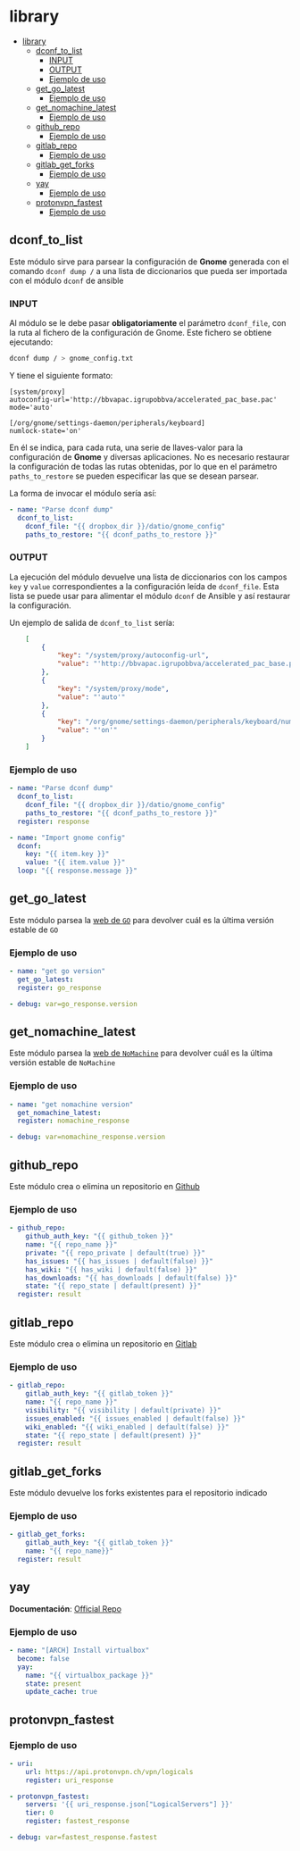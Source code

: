 # library

- [library](#library)
  - [dconf_to_list](#dconf_to_list)
    - [INPUT](#input)
    - [OUTPUT](#output)
    - [Ejemplo de uso](#ejemplo-de-uso)
  - [get_go_latest](#get_go_latest)
    - [Ejemplo de uso](#ejemplo-de-uso-1)
  - [get_nomachine_latest](#get_nomachine_latest)
    - [Ejemplo de uso](#ejemplo-de-uso-2)
  - [github_repo](#github_repo)
    - [Ejemplo de uso](#ejemplo-de-uso-3)
  - [gitlab_repo](#gitlab_repo)
    - [Ejemplo de uso](#ejemplo-de-uso-4)
  - [gitlab_get_forks](#gitlab_get_forks)
    - [Ejemplo de uso](#ejemplo-de-uso-5)
  - [yay](#yay)
    - [Ejemplo de uso](#ejemplo-de-uso-6)
  - [protonvpn_fastest](#protonvpn_fastest)
    - [Ejemplo de uso](#ejemplo-de-uso-7)

## dconf_to_list

Este módulo sirve para parsear la configuración de **Gnome** generada con el comando `dconf dump /` a una lista de diccionarios que pueda ser importada con el módulo `dconf` de ansible

### INPUT

Al módulo se le debe pasar **obligatoriamente** el parámetro `dconf_file`, con la ruta al fichero de la configuración de Gnome. Este fichero se obtiene ejecutando:

```bash
dconf dump / > gnome_config.txt
```

Y tiene el siguiente formato:

```text
[system/proxy]
autoconfig-url='http://bbvapac.igrupobbva/accelerated_pac_base.pac'
mode='auto'

[/org/gnome/settings-daemon/peripherals/keyboard]
numlock-state='on'
```

En él se indica, para cada ruta, una serie de llaves-valor para la configuración de **Gnome** y diversas aplicaciones. No es necesario restaurar la configuración de todas las rutas obtenidas, por lo que en el parámetro `paths_to_restore` se pueden especificar las que se desean parsear.

La forma de invocar el módulo sería así:

```yaml
- name: "Parse dconf dump"
  dconf_to_list:
    dconf_file: "{{ dropbox_dir }}/datio/gnome_config"
    paths_to_restore: "{{ dconf_paths_to_restore }}"
```

### OUTPUT

La ejecución del módulo devuelve una lista de diccionarios con los campos `key` y `value` correspondientes a la configuración leída de `dconf_file`. Esta lista se puede usar para alimentar el módulo `dconf` de Ansible y así restaurar la configuración.

Un ejemplo de salida de `dconf_to_list` sería:

```json
    [
        {
            "key": "/system/proxy/autoconfig-url",
            "value": "'http://bbvapac.igrupobbva/accelerated_pac_base.pac'"
        },
        {
            "key": "/system/proxy/mode",
            "value": "'auto'"
        },
        {
            "key": "/org/gnome/settings-daemon/peripherals/keyboard/numlock-state",
            "value": "'on'"
        }
    ]
```

### Ejemplo de uso

```yaml
- name: "Parse dconf dump"
  dconf_to_list:
    dconf_file: "{{ dropbox_dir }}/datio/gnome_config"
    paths_to_restore: "{{ dconf_paths_to_restore }}"
  register: response

- name: "Import gnome config"
  dconf:
    key: "{{ item.key }}"
    value: "{{ item.value }}"
  loop: "{{ response.message }}"
```

## get_go_latest

Este módulo parsea la [web de `GO`](https://golang.org/dl) para devolver cuál es la última versión estable de `GO`

### Ejemplo de uso

```yaml
- name: "get go version"
  get_go_latest:
  register: go_response

- debug: var=go_response.version
```

## get_nomachine_latest

Este módulo parsea la [web de `NoMachine`](https://www.nomachine.com/download/download&id=5) para devolver cuál es la última versión estable de `NoMachine`

### Ejemplo de uso

```yaml
- name: "get nomachine version"
  get_nomachine_latest:
  register: nomachine_response

- debug: var=nomachine_response.version
```


## github_repo

Este módulo crea o elimina un repositorio en [Github](https://www.github.com)

### Ejemplo de uso

```yaml
- github_repo:
    github_auth_key: "{{ github_token }}"
    name: "{{ repo_name }}"
    private: "{{ repo_private | default(true) }}"
    has_issues: "{{ has_issues | default(false) }}"
    has_wiki: "{{ has_wiki | default(false) }}"
    has_downloads: "{{ has_downloads | default(false) }}"
    state: "{{ repo_state | default(present) }}"
  register: result
```

## gitlab_repo

Este módulo crea o elimina un repositorio en [Gitlab](https://www.gitlab.com)

### Ejemplo de uso

```yaml
- gitlab_repo:
    gitlab_auth_key: "{{ gitlab_token }}"
    name: "{{ repo_name }}"
    visibility: "{{ visibility | default(private) }}"
    issues_enabled: "{{ issues_enabled | default(false) }}"
    wiki_enabled: "{{ wiki_enabled | default(false) }}"
    state: "{{ repo_state | default(present) }}"
  register: result
```

## gitlab_get_forks

Este módulo devuelve los forks existentes para el repositorio indicado

### Ejemplo de uso

```yaml
- gitlab_get_forks:
    gitlab_auth_key: "{{ gitlab_token }}"
    name: "{{ repo_name}}"
  register: result
```

## yay

**Documentación**: [Official Repo](https://github.com/mnussbaum/ansible-yay)

### Ejemplo de uso

```yaml
- name: "[ARCH] Install virtualbox"
  become: false
  yay:
    name: "{{ virtualbox_package }}"
    state: present
    update_cache: true
```

## protonvpn_fastest

### Ejemplo de uso

```yaml
- uri:
    url: https://api.protonvpn.ch/vpn/logicals
    register: uri_response

- protonvpn_fastest:
    servers: '{{ uri_response.json["LogicalServers"] }}'
    tier: 0
    register: fastest_response

- debug: var=fastest_response.fastest
```
